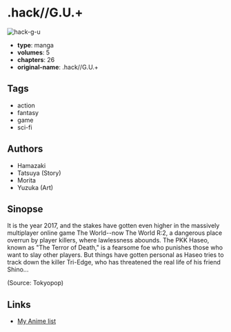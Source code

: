 # .hack//G.U.+

![hack-g-u](https://cdn.myanimelist.net/images/manga/4/126081.jpg)

-   **type**: manga
-   **volumes**: 5
-   **chapters**: 26
-   **original-name**: .hack//G.U.+

## Tags

-   action
-   fantasy
-   game
-   sci-fi

## Authors

-   Hamazaki
-   Tatsuya (Story)
-   Morita
-   Yuzuka (Art)

## Sinopse

It is the year 2017, and the stakes have gotten even higher in the massively multiplayer online game The World--now The World R:2, a dangerous place overrun by player killers, where lawlessness abounds. The PKK Haseo, known as "The Terror of Death," is a fearsome foe who punishes those who want to slay other players. But things have gotten personal as Haseo tries to track down the killer Tri-Edge, who has threatened the real life of his friend Shino...

(Source: Tokyopop)

## Links

-   [My Anime list](https://myanimelist.net/manga/116/hack__GU_)
